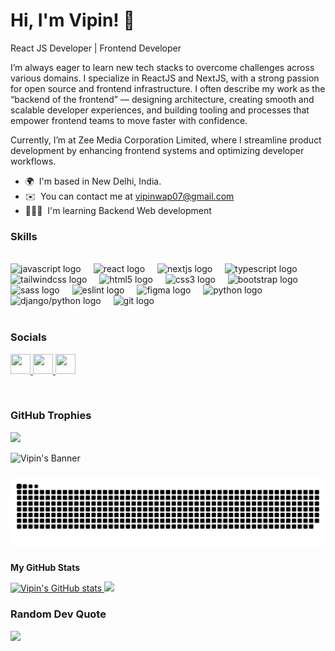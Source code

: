 # Hi, I'm Vipin! 👋
<p style="font-size:14px">React JS Developer | Frontend Developer</p>

I’m always eager to learn new tech stacks to overcome challenges across various domains. I specialize in ReactJS and NextJS, with a strong passion for open source and frontend infrastructure. I often describe my work as the “backend of the frontend” — designing architecture, creating smooth and scalable developer experiences, and building tooling and processes that empower frontend teams to move faster with confidence.

Currently, I’m at Zee Media Corporation Limited, where I streamline product development by enhancing frontend systems and optimizing developer workflows.

- 🌍  I'm based in New Delhi, India.
- ✉️  You can contact me at [vipinwap07@gmail.com](mailto:vipinwap07@gmail.com)
- 🧑🏻‍💻  I'm learning Backend Web development

### Skills

<br clear="both">

<div align="left">
  <img src="https://cdn.jsdelivr.net/gh/devicons/devicon/icons/javascript/javascript-original.svg" height="40" alt="javascript logo"  />
  <img width="12" />
  <img src="https://cdn.jsdelivr.net/gh/devicons/devicon/icons/react/react-original.svg" height="40" alt="react logo"  />
  <img width="12" />
  <img src="https://cdn.jsdelivr.net/gh/devicons/devicon/icons/nextjs/nextjs-original.svg" height="40" alt="nextjs logo"  />
  <img width="12" />
  <img src="https://cdn.jsdelivr.net/gh/devicons/devicon/icons/typescript/typescript-original.svg" height="40" alt="typescript logo"  />
  <img width="12" />
  <img src="https://skillicons.dev/icons?i=tailwind" height="40" alt="tailwindcss logo"  />
  <img width="12" />
  <img src="https://cdn.jsdelivr.net/gh/devicons/devicon/icons/html5/html5-original.svg" height="40" alt="html5 logo"  />
  <img width="12" />
  <img src="https://cdn.jsdelivr.net/gh/devicons/devicon/icons/css3/css3-original.svg" height="40" alt="css3 logo"  />
  <img width="12" />
  <img src="https://cdn.jsdelivr.net/gh/devicons/devicon/icons/bootstrap/bootstrap-original.svg" height="40" alt="bootstrap logo"  />
  <img width="12" />
  <img src="https://cdn.jsdelivr.net/gh/devicons/devicon/icons/sass/sass-original.svg" height="40" alt="sass logo"  />
  <img width="12" />
  <img src="https://cdn.jsdelivr.net/gh/devicons/devicon/icons/eslint/eslint-original.svg" height="40" alt="eslint logo"  />
  <img width="12" />
  <img src="https://cdn.jsdelivr.net/gh/devicons/devicon/icons/figma/figma-original.svg" height="40" alt="figma logo"  />
  <img width="12" />
  <img src="https://cdn.jsdelivr.net/gh/devicons/devicon/icons/python/python-original.svg" height="40" alt="python logo"  />
  <img width="12" />
  <img src="https://cdn.jsdelivr.net/gh/devicons/devicon/icons/django/django-plain.svg" height="40" alt="django/python logo"  />
  <img width="12" />
  <img src="https://cdn.jsdelivr.net/gh/devicons/devicon/icons/git/git-original.svg" height="40" alt="git logo"  />
</div>

<br clear="both">

### Socials

<p align="left">
    <a href="https://www.github.com/vipinwap07" target="_blank" rel="noreferrer">
        <picture>
            <source media="(prefers-color-scheme: dark)" srcset="https://raw.githubusercontent.com/danielcranney/readme-generator/main/public/icons/socials/github-dark.svg" />
            <source media="(prefers-color-scheme: light)" srcset="https://raw.githubusercontent.com/danielcranney/readme-generator/main/public/icons/socials/github.svg" />
            <img src="https://raw.githubusercontent.com/danielcranney/readme-generator/main/public/icons/socials/github.svg" width="32" height="32" />
        </picture>
    </a>
    <a href="https://www.linkedin.com/in/vipinwap07/" target="_blank" rel="noreferrer">
        <picture>
            <source media="(prefers-color-scheme: dark)" srcset="https://raw.githubusercontent.com/danielcranney/readme-generator/main/public/icons/socials/linkedin-dark.svg" />
            <source media="(prefers-color-scheme: light)" srcset="https://raw.githubusercontent.com/danielcranney/readme-generator/main/public/icons/socials/linkedin.svg" />
            <img src="https://raw.githubusercontent.com/danielcranney/readme-generator/main/public/icons/socials/linkedin.svg" width="32" height="32" />
        </picture>
    </a>
    <a href="https://www.x.com/vipinwap07" target="_blank" rel="noreferrer">
        <picture>
            <source media="(prefers-color-scheme: dark)" srcset="https://raw.githubusercontent.com/danielcranney/readme-generator/main/public/icons/socials/twitter-dark.svg" />
            <source media="(prefers-color-scheme: light)" srcset="https://raw.githubusercontent.com/danielcranney/readme-generator/main/public/icons/socials/twitter.svg" />
            <img src="https://raw.githubusercontent.com/danielcranney/readme-generator/main/public/icons/socials/twitter.svg" width="32" height="32" />
        </picture>
    </a>
</p>

<br clear="both">

### GitHub Trophies
![](https://github-profile-trophy.vercel.app/?username=vipinwap07&theme=onedark&no-frame=false&no-bg=false&margin-w=4)


![Vipin's Banner](https://res.cloudinary.com/vipinwap07/image/upload/v1746017870/banner_swwyff.gif)

###

<img src="https://raw.githubusercontent.com/vipinwap07/vipinwap07/output/snake.svg" alt="Snake animation" />

###

###

<b>My GitHub Stats</b>

<a href="http://www.github.com/vipinwap07">
    <img src="https://github-readme-stats.vercel.app/api?username=vipinwap07&show_icons=true&hide=&count_private=true&title_color=0891b2&text_color=ffffff&icon_color=0891b2&bg_color=1c1917&hide_border=true&show_icons=true" alt="Vipin's GitHub stats" />
</a>

<a href="http://www.github.com/vipinwap07">
    <img src="https://github-readme-streak-stats.herokuapp.com/?user=vipinwap07&stroke=ffffff&background=1c1917&ring=0891b2&fire=0891b2&currStreakNum=ffffff&currStreakLabel=0891b2&sideNums=ffffff&sideLabels=ffffff&dates=ffffff&hide_border=true" />
</a>

<br clear="both">

### Random Dev Quote
![](https://quotes-github-readme.vercel.app/api?type=horizontal&theme=dark)

<!-- ### Support Me

<a href="https://www.buymeacoffee.com/vipinwap07">
    <img src="https://cdn.buymeacoffee.com/buttons/v2/default-yellow.png" width="150"/>
</a> -->
